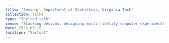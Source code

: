 ```yaml
---
title: "Seminar, Department of Statistics, Virginia Tech"
collection: talks
type: "Invited talk"
venue: "Stacking designs: designing multi-fidelity computer experiments with confidence"
date: 2022-09-15
location: "Virtual"
---
```

